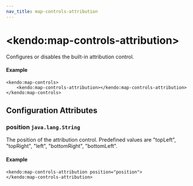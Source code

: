 ```yaml
---
nav_title: map-controls-attribution
---
```


# \<kendo:map-controls-attribution\>

Configures or disables the built-in attribution control.

#### Example
    <kendo:map-controls>
        <kendo:map-controls-attribution></kendo:map-controls-attribution>
    </kendo:map-controls>

## Configuration Attributes

### position `java.lang.String`

The position of the attribution control. Predefined values are "topLeft", "topRight", "left", "bottomRight", "bottomLeft".

#### Example
    <kendo:map-controls-attribution position="position">
    </kendo:map-controls-attribution>

